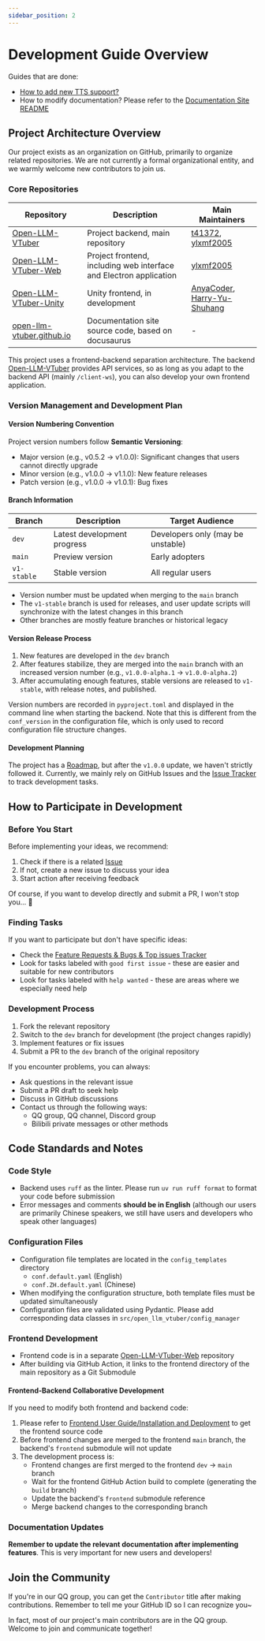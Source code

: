```yaml
---
sidebar_position: 2
---
```

# Development Guide Overview

Guides that are done:

- [How to add new TTS support?](./backend/tts.mdx)
- How to modify documentation? Please refer to the [Documentation Site README](https://github.com/Open-LLM-VTuber/open-llm-vtuber.github.io)

## Project Architecture Overview

Our project exists as an organization on GitHub, primarily to organize related repositories. We are not currently a formal organizational entity, and we warmly welcome new contributors to join us.

### Core Repositories

| Repository | Description | Main Maintainers |
|------|------|------------|
| [Open-LLM-VTuber](https://github.com/Open-LLM-VTuber/Open-LLM-VTuber) | Project backend, main repository | [t41372](https://github.com/t41372), [ylxmf2005](https://github.com/ylxmf2005) |
| [Open-LLM-VTuber-Web](https://github.com/Open-LLM-VTuber/Open-LLM-VTuber-Web) | Project frontend, including web interface and Electron application | [ylxmf2005](https://github.com/ylxmf2005) |
| [Open-LLM-VTuber-Unity](https://github.com/Open-LLM-VTuber/Open-LLM-VTuber-Unity) | Unity frontend, in development | [AnyaCoder](https://github.com/AnyaCoder), [Harry-Yu-Shuhang](https://github.com/Harry-Yu-Shuhang) |
| [open-llm-vtuber.github.io](https://github.com/Open-LLM-VTuber/open-llm-vtuber.github.io) | Documentation site source code, based on docusaurus | - |

This project uses a frontend-backend separation architecture. The backend [Open-LLM-VTuber](https://github.com/Open-LLM-VTuber/Open-LLM-VTuber) provides API services, so as long as you adapt to the backend API (mainly `/client-ws`), you can also develop your own frontend application.

### Version Management and Development Plan

#### Version Numbering Convention
Project version numbers follow **Semantic Versioning**:
- Major version (e.g., v0.5.2 → v1.0.0): Significant changes that users cannot directly upgrade
- Minor version (e.g., v1.0.0 → v1.1.0): New feature releases
- Patch version (e.g., v1.0.0 → v1.0.1): Bug fixes

#### Branch Information
| Branch | Description | Target Audience |
|------|------|----------|
| `dev` | Latest development progress | Developers only (may be unstable) |
| `main` | Preview version | Early adopters |
| `v1-stable` | Stable version | All regular users |

- Version number must be updated when merging to the `main` branch
- The `v1-stable` branch is used for releases, and user update scripts will synchronize with the latest changes in this branch
- Other branches are mostly feature branches or historical legacy

#### Version Release Process
1. New features are developed in the `dev` branch
2. After features stabilize, they are merged into the `main` branch with an increased version number (e.g., `v1.0.0-alpha.1` → `v1.0.0-alpha.2`)
3. After accumulating enough features, stable versions are released to `v1-stable`, with release notes, and published.

Version numbers are recorded in `pyproject.toml` and displayed in the command line when starting the backend. Note that this is different from the `conf_version` in the configuration file, which is only used to record configuration file structure changes.

#### Development Planning
The project has a [Roadmap](https://github.com/orgs/Open-LLM-VTuber/projects/2), but after the `v1.0.0` update, we haven't strictly followed it. Currently, we mainly rely on GitHub Issues and the [Issue Tracker](https://github.com/Open-LLM-VTuber/Open-LLM-VTuber/issues/127) to track development tasks.

## How to Participate in Development

### Before You Start

Before implementing your ideas, we recommend:

1. Check if there is a related [Issue](https://github.com/Open-LLM-VTuber/Open-LLM-VTuber/issues)
2. If not, create a new issue to discuss your idea
3. Start action after receiving feedback

Of course, if you want to develop directly and submit a PR, I won't stop you... 👀

### Finding Tasks

If you want to participate but don't have specific ideas:

- Check the [Feature Requests & Bugs & Top issues Tracker](https://github.com/Open-LLM-VTuber/Open-LLM-VTuber/issues/127)
- Look for tasks labeled with `good first issue` - these are easier and suitable for new contributors
- Look for tasks labeled with `help wanted` - these are areas where we especially need help

### Development Process

1. Fork the relevant repository
2. Switch to the `dev` branch for development (the project changes rapidly)
3. Implement features or fix issues
4. Submit a PR to the `dev` branch of the original repository

If you encounter problems, you can always:
- Ask questions in the relevant issue
- Submit a PR draft to seek help
- Discuss in GitHub discussions
- Contact us through the following ways:
  - QQ group, QQ channel, Discord group
  - Bilibili private messages or other methods

## Code Standards and Notes

### Code Style

- Backend uses `ruff` as the linter. Please run `uv run ruff format` to format your code before submission
- Error messages and comments **should be in English** (although our users are primarily Chinese speakers, we still have users and developers who speak other languages)

### Configuration Files

- Configuration file templates are located in the `config_templates` directory
  - `conf.default.yaml` (English)
  - `conf.ZH.default.yaml` (Chinese)
- When modifying the configuration structure, both template files must be updated simultaneously
- Configuration files are validated using Pydantic. Please add corresponding data classes in `src/open_llm_vtuber/config_manager`

### Frontend Development

- Frontend code is in a separate [Open-LLM-VTuber-Web](https://github.com/Open-LLM-VTuber/Open-LLM-VTuber-Web) repository
- After building via GitHub Action, it links to the frontend directory of the main repository as a Git Submodule

#### Frontend-Backend Collaborative Development
If you need to modify both frontend and backend code:

1. Please refer to [Frontend User Guide/Installation and Deployment](/docs/user-guide/frontend/install) to get the frontend source code
2. Before frontend changes are merged to the frontend `main` branch, the backend's `frontend` submodule will not update
3. The development process is:
   - Frontend changes are first merged to the frontend `dev` → `main` branch
   - Wait for the frontend GitHub Action build to complete (generating the `build` branch)
   - Update the backend's `frontend` submodule reference
   - Merge backend changes to the corresponding branch

### Documentation Updates

**Remember to update the relevant documentation after implementing features**. This is very important for new users and developers!

## Join the Community

If you're in our QQ group, you can get the `Contributor` title after making contributions. Remember to tell me your GitHub ID so I can recognize you~

In fact, most of our project's main contributors are in the QQ group. Welcome to join and communicate together!


